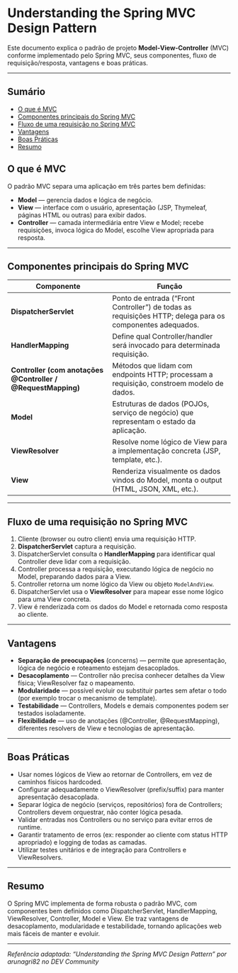 # Understanding the Spring MVC Design Pattern

Este documento explica o padrão de projeto **Model‑View‑Controller** (MVC) conforme implementado pelo Spring MVC, seus componentes, fluxo de requisição/resposta, vantagens e boas práticas.

---

## Sumário

- [O que é MVC](#o-que-é-mvc)  
- [Componentes principais do Spring MVC](#componentes-principais-do-spring-mvc)  
- [Fluxo de uma requisição no Spring MVC](#fluxo-de-uma-requisição-no-spring-mvc)  
- [Vantagens](#vantagens)  
- [Boas Práticas](#boas-práticas)  
- [Resumo](#resumo)  


## O que é MVC

O padrão MVC separa uma aplicação em três partes bem definidas:

- **Model** — gerencia dados e lógica de negócio.  
- **View** — interface com o usuário, apresentação (JSP, Thymeleaf, páginas HTML ou outras) para exibir dados.  
- **Controller** — camada intermediária entre View e Model; recebe requisições, invoca lógica do Model, escolhe View apropriada para resposta.  

---

## Componentes principais do Spring MVC

| Componente | Função |
|---|---|
| **DispatcherServlet** | Ponto de entrada (“Front Controller”) de todas as requisições HTTP; delega para os componentes adequados. |
| **HandlerMapping** | Define qual Controller/handler será invocado para determinada requisição. |
| **Controller (com anotações @Controller / @RequestMapping)** | Métodos que lidam com endpoints HTTP; processam a requisição, constroem modelo de dados. |
| **Model** | Estruturas de dados (POJOs, serviço de negócio) que representam o estado da aplicação. |
| **ViewResolver** | Resolve nome lógico de View para a implementação concreta (JSP, template, etc.). |
| **View** | Renderiza visualmente os dados vindos do Model, monta o output (HTML, JSON, XML, etc.). |

---

## Fluxo de uma requisição no Spring MVC

1. Cliente (browser ou outro client) envia uma requisição HTTP.  
2. **DispatcherServlet** captura a requisição.  
3. DispatcherServlet consulta o **HandlerMapping** para identificar qual Controller deve lidar com a requisição.  
4. Controller processa a requisição, executando lógica de negócio no Model, preparando dados para a View.  
5. Controller retorna um nome lógico da View ou objeto `ModelAndView`.  
6. DispatcherServlet usa o **ViewResolver** para mapear esse nome lógico para uma View concreta.  
7. View é renderizada com os dados do Model e retornada como resposta ao cliente.  

---

## Vantagens

- **Separação de preocupações** (concerns) — permite que apresentação, lógica de negócio e roteamento estejam desacoplados.  
- **Desacoplamento** — Controller não precisa conhecer detalhes da View física; ViewResolver faz o mapeamento.  
- **Modularidade** — possível evoluir ou substituir partes sem afetar o todo (por exemplo trocar o mecanismo de template).  
- **Testabilidade** — Controllers, Models e demais componentes podem ser testados isoladamente.  
- **Flexibilidade** — uso de anotações (@Controller, @RequestMapping), diferentes resolvers de View e tecnologias de apresentação.  

---

## Boas Práticas

- Usar nomes lógicos de View ao retornar de Controllers, em vez de caminhos físicos hardcoded.  
- Configurar adequadamente o ViewResolver (prefix/suffix) para manter apresentação desacoplada.  
- Separar lógica de negócio (serviços, repositórios) fora de Controllers; Controllers devem orquestrar, não conter lógica pesada.  
- Validar entradas nos Controllers ou no serviço para evitar erros de runtime.  
- Garantir tratamento de erros (ex: responder ao cliente com status HTTP apropriado) e logging de todas as camadas.  
- Utilizar testes unitários e de integração para Controllers e ViewResolvers.  

---

## Resumo

O Spring MVC implementa de forma robusta o padrão MVC, com componentes bem definidos como DispatcherServlet, HandlerMapping, ViewResolver, Controller, Model e View. Ele traz vantagens de desacoplamento, modularidade e testabilidade, tornando aplicações web mais fáceis de manter e evoluir.

---

_Referência adaptada: “Understanding the Spring MVC Design Pattern” por arunagri82 no DEV Community_
